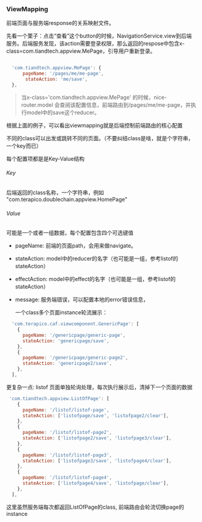 ### ViewMapping

前端页面与服务端response的关系映射文件。

先看一个栗子：点击“查看”这个button的时候，NavigationService.view到后端服务。后端服务发现，该action需要登录权限，那么返回的respose中包含x-class=com.tiandtech.appview.MePage，引导用户重新登录。

```javascript

  'com.tiandtech.appview.MePage': {
      pageName: '/pages/me/me-page',   
       stateAction: 'me/save',  
  },
```

> 当x-class='com.tiandtech.appview.MePage' 的时候，nice-router.model 会查阅该配置信息，前端路由到/pages/me/me-page，并执行model中的save这个reducer。

根据上面的例子，可以看出viewmapping就是后端控制前端路由的核心配置

不同的class可以出发或跳转不同的页面。（不要纠结class是啥，就是个字符串，一个key而已）

每个配置项都是是Key-Value结构

###### Key

后端返回的class名称，一个字符串，例如 "com.terapico.doublechain.appview.HomePage"

###### Value

可能是一个或者一组数据，每个配置包含四个可选键值

- pageName: 前端的页面path，会用来做navigate。

- stateAction: model中的reducer的名字（也可能是一组，参考listof的stateAction）

- effectAction: model中的effect的名字（也可能是一组，参考listof的stateAction）

- message: 服务端错误，可以配置本地的error错误信息，
  
  一个class多个页面instance轮流展示：

```javascript
  'com.terapico.caf.viewcomponent.GenericPage': [
    {
      pageName: '/genericpage/generic-page',
      stateAction: 'genericpage/save',
    },
    {
      pageName: '/genericpage/generic-page2',
      stateAction: 'genericpage2/save',
    },
  ],
```

更复杂一点: listof 页面单独轮询处理，每次执行展示后，清掉下一个页面的数据

```javascript
 'com.tiandtech.appview.ListOfPage': [
    {
      pageName: '/listof/listof-page',
      stateAction: ['listofpage/save', 'listofpage2/clear'],
    },
    {
      pageName: '/listof/listof-page2',
      stateAction: ['listofpage2/save', 'listofpage3/clear'],
    },
    {
      pageName: '/listof/listof-page3',
      stateAction: ['listofpage3/save', 'listofpage4/clear'],
    },
    {
      pageName: '/listof/listof-page4',
      stateAction: ['listofpage4/save', 'listofpage/clear'],
    },
  ],
```

 这里虽然服务端每次都返回ListOfPage的class, 前端路由会轮流切换page的instance

